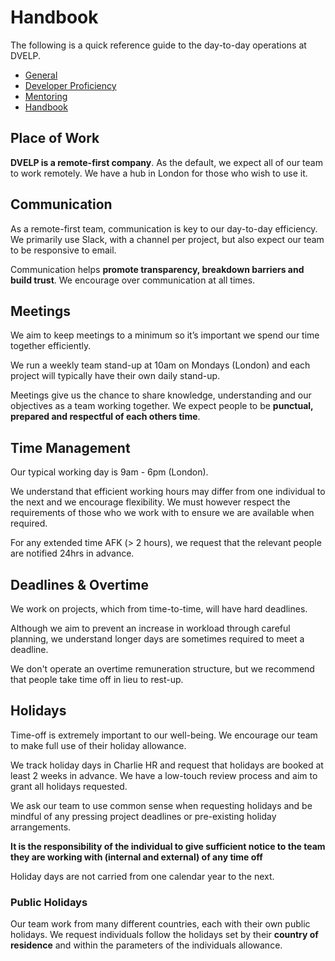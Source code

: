 # Handbook

The following is a quick reference guide to the day-to-day operations at DVELP.

* [General](#place-of-work)
* [Developer Proficiency](developer-proficiency.md)
* [Mentoring](mentoring.md)
* [Handbook](DVELP_Handbook.pdf)

## Place of Work

**DVELP is a remote-first company**. As the default, we expect all of our team to
work remotely. We have a hub in London for those who wish to use it.

## Communication

As a remote-first team, communication is key to our day-to-day efficiency. We
primarily use Slack, with a channel per project, but also expect our team to be
responsive to email.

Communication helps **promote transparency, breakdown barriers and build trust**.
We encourage over communication at all times.

## Meetings

We aim to keep meetings to a minimum so it’s important we spend our time
together efficiently.

We run a weekly team stand-up at 10am on Mondays (London) and each project will
typically have their own daily stand-up.

Meetings give us the chance to share knowledge, understanding and our
objectives as a team working together. We expect people to be **punctual, prepared
and respectful of each others time**.

## Time Management

Our typical working day is 9am - 6pm (London).

We understand that efficient working hours may differ from one individual to the
next and we encourage flexibility. We must however respect the requirements of
those who we work with to ensure we are available when required.

For any extended time AFK (> 2 hours), we request that the relevant people are
notified 24hrs in advance.

## Deadlines & Overtime

We work on projects, which from time-to-time, will have hard deadlines.

Although we aim to prevent an increase in workload through careful planning, we
understand longer days are sometimes required to meet a deadline.

We don't operate an overtime remuneration structure, but we recommend that
people take time off in lieu to rest-up.

## Holidays

Time-off is extremely important to our well-being. We encourage our team to make
full use of their holiday allowance.

We track holiday days in Charlie HR and request that holidays are booked at
least 2 weeks in advance. We have a low-touch review process and aim to grant
all holidays requested.

We ask our team to use common sense when requesting holidays and be mindful of
any pressing project deadlines or pre-existing holiday arrangements.

**It is the responsibility of the individual to give sufficient notice to the
team they are working with (internal and external) of any time off**

Holiday days are not carried from one calendar year to the next.

### Public Holidays

Our team work from many different countries, each with their own public
holidays. We request individuals follow the holidays set by their **country
of residence** and within the parameters of the individuals allowance.


